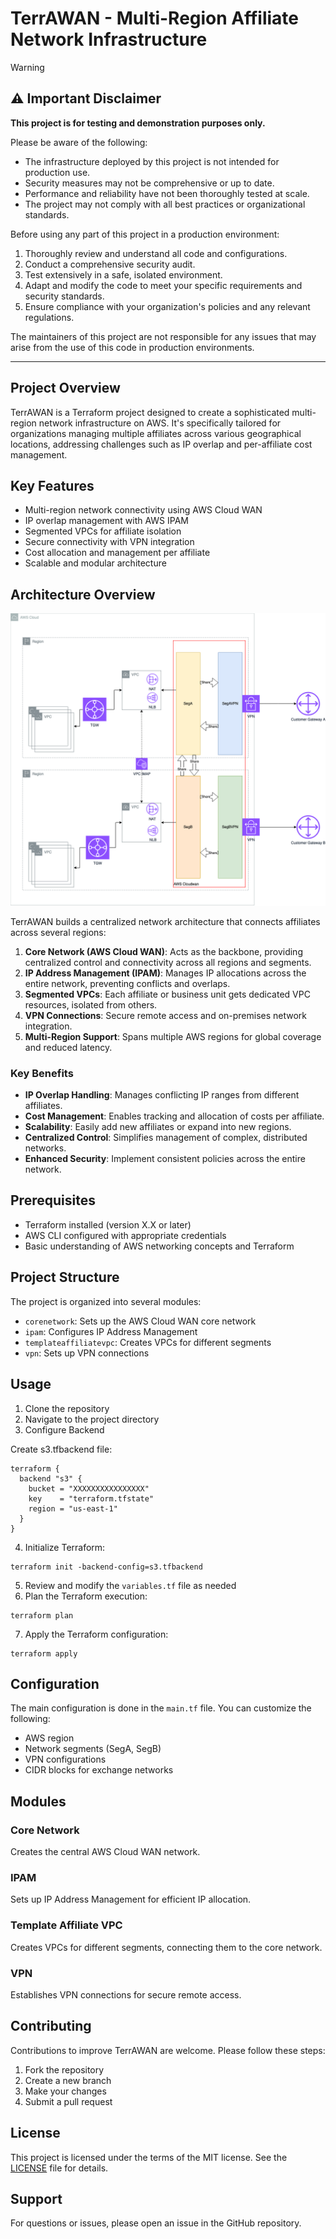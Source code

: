 # TerrAWAN - Multi-Region Affiliate Network Infrastructure

> [!WARNING]  
> ## ⚠️ Important Disclaimer
>
> **This project is for testing and demonstration purposes only.**
>
>Please be aware of the following:
>
>- The infrastructure deployed by this project is not intended for production use.
>- Security measures may not be comprehensive or up to date.
>- Performance and reliability have not been thoroughly tested at scale.
>- The project may not comply with all best practices or organizational standards.
>
>Before using any part of this project in a production environment:
>
>1. Thoroughly review and understand all code and configurations.
>2. Conduct a comprehensive security audit.
>3. Test extensively in a safe, isolated environment.
>4. Adapt and modify the code to meet your specific requirements and security standards.
>5. Ensure compliance with your organization's policies and any relevant regulations.
>
>The maintainers of this project are not responsible for any issues that may arise from the use of this code in production environments.
---


## Project Overview

TerrAWAN is a Terraform project designed to create a sophisticated multi-region network infrastructure on AWS. It's specifically tailored for organizations managing multiple affiliates across various geographical locations, addressing challenges such as IP overlap and per-affiliate cost management.

## Key Features

- Multi-region network connectivity using AWS Cloud WAN
- IP overlap management with AWS IPAM
- Segmented VPCs for affiliate isolation
- Secure connectivity with VPN integration
- Cost allocation and management per affiliate
- Scalable and modular architecture

## Architecture Overview

![TerrAWAN Architecture Overview](img/overall.png)

TerrAWAN builds a centralized network architecture that connects affiliates across several regions:

1. **Core Network (AWS Cloud WAN)**: Acts as the backbone, providing centralized control and connectivity across all regions and segments.
2. **IP Address Management (IPAM)**: Manages IP allocations across the entire network, preventing conflicts and overlaps.
3. **Segmented VPCs**: Each affiliate or business unit gets dedicated VPC resources, isolated from others.
4. **VPN Connections**: Secure remote access and on-premises network integration.
5. **Multi-Region Support**: Spans multiple AWS regions for global coverage and reduced latency.

### Key Benefits

- **IP Overlap Handling**: Manages conflicting IP ranges from different affiliates.
- **Cost Management**: Enables tracking and allocation of costs per affiliate.
- **Scalability**: Easily add new affiliates or expand into new regions.
- **Centralized Control**: Simplifies management of complex, distributed networks.
- **Enhanced Security**: Implement consistent policies across the entire network.

## Prerequisites

- Terraform installed (version X.X or later)
- AWS CLI configured with appropriate credentials
- Basic understanding of AWS networking concepts and Terraform

## Project Structure

The project is organized into several modules:

- `corenetwork`: Sets up the AWS Cloud WAN core network
- `ipam`: Configures IP Address Management
- `templateaffiliatevpc`: Creates VPCs for different segments
- `vpn`: Sets up VPN connections

## Usage

1. Clone the repository
2. Navigate to the project directory
3. Configure Backend

Create s3.tfbackend file:
```
terraform {
  backend "s3" {
    bucket = "XXXXXXXXXXXXXXXX"
    key    = "terraform.tfstate"
    region = "us-east-1"
  }
}
```

4. Initialize Terraform:
```
terraform init -backend-config=s3.tfbackend
```
5. Review and modify the `variables.tf` file as needed
6. Plan the Terraform execution:
```
terraform plan
```
7. Apply the Terraform configuration:
```
terraform apply
```

## Configuration

The main configuration is done in the `main.tf` file. You can customize the following:

- AWS region
- Network segments (SegA, SegB)
- VPN configurations
- CIDR blocks for exchange networks

## Modules

### Core Network
Creates the central AWS Cloud WAN network.

### IPAM
Sets up IP Address Management for efficient IP allocation.

### Template Affiliate VPC
Creates VPCs for different segments, connecting them to the core network.

### VPN
Establishes VPN connections for secure remote access.

## Contributing

Contributions to improve TerrAWAN are welcome. Please follow these steps:

1. Fork the repository
2. Create a new branch
3. Make your changes
4. Submit a pull request

## License

This project is licensed under the terms of the MIT license. See the [LICENSE](LICENSE) file for details.

## Support

For questions or issues, please open an issue in the GitHub repository.
